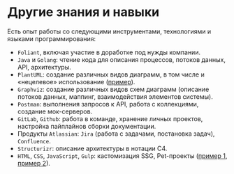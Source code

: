 # Другие знания и навыки

Есть опыт работы со следующими инструментами, технологиями и языками программирования:

- `Foliant`, включая участие в доработке под нужды компании.
- `Java` и `Golang`: чтение кода для описания процессов, потоков данных, API, архитектуры.
- `PlantUML`: создание различных видов диаграмм, в том числе и «нецелевое» использование ([пример](https://habr.com/ru/posts/848444/)).
- `Graphviz`: создание различных видов схем диаграмм (описание потоков данных, маппинг, взаимодействия элементов системы).
- `Postman`: выполнения запросов к API, работа с коллекциями, создание мок-серверов.
- `GitLab`, `Github`: работа в команде, хранение личных проектов, настройка пайплайнов сборки документации.
- Продукты `Atlassian`: `Jira` (работа с задачами, постановка задач), `Confluence`.
- `Structurizr`: описание архитектуры в нотации C4.
- `HTML`, `CSS`, `JavaScript`, `Gulp`: кастомизация SSG, Pet-проекты ([пример 1](https://denmaloyreb.github.io/password_generator/), [пример 2](https://denmaloyreb.github.io/mask_lp/build/index.html)).

